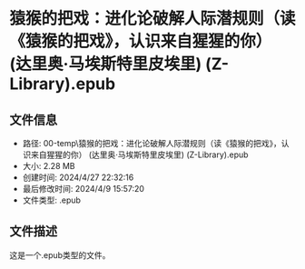 ﻿# 猿猴的把戏：进化论破解人际潜规则（读《猿猴的把戏》，认识来自猩猩的你） (达里奥·马埃斯特里皮埃里) (Z-Library).epub

## 文件信息
- 路径: 00-temp\猿猴的把戏：进化论破解人际潜规则（读《猿猴的把戏》，认识来自猩猩的你） (达里奥·马埃斯特里皮埃里) (Z-Library).epub
- 大小: 2.28 MB
- 创建时间: 2024/4/27 22:32:16
- 最后修改时间: 2024/4/9 15:57:20
- 文件类型: .epub

## 文件描述
这是一个.epub类型的文件。

